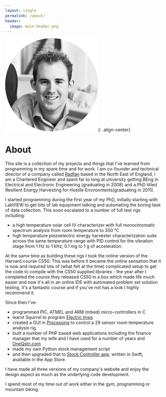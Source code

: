 ```yaml
---
layout: single
permalink: /about/
header:
  image: main-header.png
---
```


![simon](/images/simon.png){: .align-center}

# About

This site is a collection of my projects and things that I've learned from programming in my spare time and for work. I am co-founder and technical director of a company called <a href="http://www.radfan.com">Radfan</a> based in the North East of England, I am a Chartered Engineer and spent far to long at university getting BEng in Electrical and Electronic Engineering (graduating in 2008) and a PhD titled Resilient Energy Harvesting for Hostile Environments(graduating in 2011). 

I started programming during the first year of my PhD, initially starting with LabVIEW to get bits of lab equipment talking and automating the boring task of data collection. This soon escalated to a number of full test rigs including:

- a high temperature solar cell IV characterizer with full monochromatic spectrum analysis from room temperature to 350 &deg;C
- high temperature piezoelectric energy harvester characterization suite across the same temperature range with PID control for the vibration stage from 1 Hz to 1 kHz, 0.1 mg to 1 g of acceleration.

At the same time as building these rigs I took the online version of the Harvard course CS50. This was before it became the online sensation that it is now and required lots of (what felt at the time) complicated setup to get the code to compile with the CS50 supplied libraries - the year after I completed the course they released CS50 in a box which made life much easier and now it's all in an online IDE with automated problem set solution testing, it's a fantastic course and if you've not has a look I highly recommend it.

Since then I've:

- programmed PIC, ATMEL and ARM (mbed) micro-controllers in C
- learnt Squirrel to program [Electric Imps](https://electricimp.com)
- created a GUI in [Processing](http://processing.org) to control a 29 sensor room temperature analysis rig
- built a number of PHP based web applications including the finance manager that my wife and I have used for a number of years and [OneQstn.com](http://www.oneqstn.com)
- made my own Python stock management script 
- and then upgraded that to [Stock Controller app](http://www.stockcontrollerapp.com), written in Swift, available in the App Store.

I have made all three versions of my company's website and enjoy the design aspect as much as the underlying code development.

I spend most of my time out of work either in the gym, programming or mountain biking.